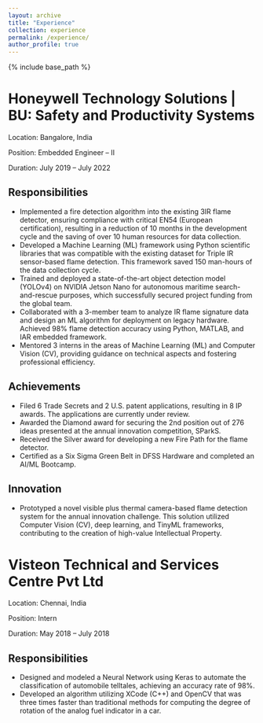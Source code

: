 ```yaml
---
layout: archive
title: "Experience"
collection: experience
permalink: /experience/
author_profile: true
---
```


{% include base_path %}

# Honeywell Technology Solutions | BU: Safety and Productivity Systems

Location: Bangalore, India

Position: Embedded Engineer – II

Duration: July 2019 – July 2022

## Responsibilities
- Implemented a fire detection algorithm into the existing 3IR flame detector, ensuring compliance with critical EN54 (European certification), resulting in a reduction of 10 months in the development cycle and the saving of over 10 human resources for data collection.
- Developed a Machine Learning (ML) framework using Python scientific libraries that was compatible with the existing dataset for Triple IR sensor-based flame detection. This framework saved 150 man-hours of the data collection cycle.
- Trained and deployed a state-of-the-art object detection model (YOLOv4) on NVIDIA Jetson Nano for autonomous maritime search-and-rescue purposes, which successfully secured project funding from the global team.
- Collaborated with a 3-member team to analyze IR flame signature data and design an ML algorithm for deployment on legacy hardware. Achieved 98% flame detection accuracy using Python, MATLAB, and IAR embedded framework.
- Mentored 3 interns in the areas of Machine Learning (ML) and Computer Vision (CV), providing guidance on technical aspects and fostering professional efficiency.

## Achievements
- Filed 6 Trade Secrets and 2 U.S. patent applications, resulting in 8 IP awards. The applications are currently under review.
- Awarded the Diamond award for securing the 2nd position out of 276 ideas presented at the annual innovation competition, SParkS.
- Received the Silver award for developing a new Fire Path for the flame detector.
- Certified as a Six Sigma Green Belt in DFSS Hardware and completed an AI/ML Bootcamp.

## Innovation
- Prototyped a novel visible plus thermal camera-based flame detection system for the annual innovation challenge. This solution utilized Computer Vision (CV), deep learning, and TinyML frameworks, contributing to the creation of high-value Intellectual Property.

# Visteon Technical and Services Centre Pvt Ltd

Location: Chennai, India

Position: Intern

Duration: May 2018 – July 2018

## Responsibilities
- Designed and modeled a Neural Network using Keras to automate the classification of automobile telltales, achieving an accuracy rate of 98%.
- Developed an algorithm utilizing XCode (C++) and OpenCV that was three times faster than traditional methods for computing the degree of rotation of the analog fuel indicator in a car.
